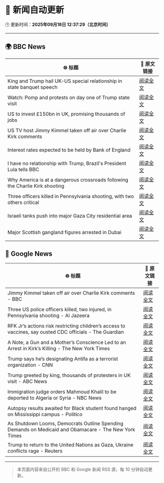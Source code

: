 # 🧠 新闻自动更新

🕒 更新时间：**2025年09月18日 12:37:29（北京时间）**

---

## 🌍 BBC News

| 🌐 标题 | 🔗 原文链接 |
|--------|-------------|
| King and Trump hail UK-US special relationship in state banquet speech | [阅读全文](https://www.bbc.com/news/articles/cz9jyzl4532o?at_medium=RSS&at_campaign=rss) |
| Watch: Pomp and protests on day one of Trump state visit | [阅读全文](https://www.bbc.com/news/videos/cd07v4g0yy3o?at_medium=RSS&at_campaign=rss) |
| US to invest £150bn in UK, promising thousands of jobs | [阅读全文](https://www.bbc.com/news/articles/cx2nllgl3q7o?at_medium=RSS&at_campaign=rss) |
| US TV host Jimmy Kimmel taken off air over Charlie Kirk comments | [阅读全文](https://www.bbc.com/news/articles/c203n52x1y9o?at_medium=RSS&at_campaign=rss) |
| Interest rates expected to be held by Bank of England | [阅读全文](https://www.bbc.com/news/articles/cge2q7wvyz3o?at_medium=RSS&at_campaign=rss) |
| I have no relationship with Trump, Brazil's President Lula tells BBC | [阅读全文](https://www.bbc.com/news/articles/c3rv981qv4go?at_medium=RSS&at_campaign=rss) |
| Why America is at a dangerous crossroads following the Charlie Kirk shooting | [阅读全文](https://www.bbc.com/news/articles/c78n0e83ye0o?at_medium=RSS&at_campaign=rss) |
| Three officers killed in Pennsylvania shooting, with two others critical | [阅读全文](https://www.bbc.com/news/articles/cvg4n4zx48no?at_medium=RSS&at_campaign=rss) |
| Israeli tanks push into major Gaza City residential area | [阅读全文](https://www.bbc.com/news/articles/c4gv881exj2o?at_medium=RSS&at_campaign=rss) |
| Major Scottish gangland figures arrested in Dubai | [阅读全文](https://www.bbc.com/news/articles/ckged73p340o?at_medium=RSS&at_campaign=rss) |

## 📰 Google News

| 🌐 标题 | 🔗 原文链接 |
|--------|-------------|
| Jimmy Kimmel taken off air over Charlie Kirk comments - BBC | [阅读全文](https://news.google.com/rss/articles/CBMiWkFVX3lxTFBpX2tYUHdaS2g2QjVmNXd5ZTVUYk5aSHJkdzJDNC1vdHdmX0lzdEw4Uk1VNjBLaEJLWEM2SjlSNDFpdGdyRzNJcEZlZ3JXRzQxVHBWUkoxazhpZ9IBX0FVX3lxTFBaVGVDOWU5ajhGR2hzbkNpMEh3QU96ZnFKOXExN1Z2V2xxTkRUS2otZFNubnNMd0I2QlpPT3FzQ1NLV0tzUkxiVXNiVk03Q2NzaEZxa3ZCaEdfZWpwdmc4?oc=5) |
| Three US police officers killed, two injured, in Pennsylvania shooting - Al Jazeera | [阅读全文](https://news.google.com/rss/articles/CBMinAFBVV95cUxPblltR3g1QUJDVF9tQm53Z2hwVkdxNi0xcURfbXFBVG1yUmhxeEVFWGM1ZDFSUnI0c3BnT3E0SzNHUkVrWWdnZTNlVEpkcnpwVUN3VDZlUmJ4TlVBS3Z5am55MzJSWXBTV1didmluMkpya1pKa2paOF9nQVliV1o5MkotRXVxZnFEMi1icWtpLVh5eENHZTBIYWEwZ3nSAaIBQVVfeXFMUEtPZkFOWDhtVU5IWnVpYVA2d0xUcE9pVDR4a1ZHdEZsZllGSl9pTGlWUDRGV0pJVFlwdXNRQURCUEc4RTRGQVNQNEtEUUlDYkNfdDBabDhHV241SU9oUXFoQ1ZsTFMyTDJxNEtNYklhdjhZTVJqY2pacjYwaUIyOFBIbExVb0NHdm9hcFRqVUhJQTFKQ2ZqbENBOExQNHdmdFFR?oc=5) |
| RFK Jr’s actions risk restricting children’s access to vaccines, say ousted CDC officials - The Guardian | [阅读全文](https://news.google.com/rss/articles/CBMikAFBVV95cUxQVk9HQ0tzWExpS3dJRnBBdDdIX1o0SWFvckE2aUVIelJ1SEM5WXNlSFh0MW5FMURyUWE1d2RIbFFWSWNYb1hfZlluUlBVRURVOEF5TzBuUXZGZmxiX291emVyeG4zZUZkbWI2SGl2YnN0OXM0RnBqTEJaQ0VZcFBwYWRUM1N3TndQcU1hNDB1OEo?oc=5) |
| A Note, a Gun and a Mother’s Conscience Led to an Arrest in Kirk’s Killing - The New York Times | [阅读全文](https://news.google.com/rss/articles/CBMie0FVX3lxTE51OWw3Zk4wZlBJbTNMUjY5TzR1SXByZkhKNXZPYVgxcmE3czQyMzhLbmVjQTFlNnpHbi1xZzBZelRVQ3EwSnVqWW0xQzIxZHpocEtMMXlJXzJFNzY0czJfUTNzQXVkc0dKZXdNeVVScGlOQ2JHSm5aUHJFUQ?oc=5) |
| Trump says he’s designating Antifa as a terrorist organization - CNN | [阅读全文](https://news.google.com/rss/articles/CBMif0FVX3lxTE9HWk1zQWJkM2tUYU1QRHpLemZQd0Q1MmsyRTNSWXBKZTBmMUdmb3ljeXNjTnlUemc3UHNPMVBuRXlZaWY0YUJDd1k5cnZyb0xxY3RJSE5xOHZRQ21zVjNhcUV6VXloMG4tdWF5UHZrM1pZRGtpUHc4WHBjTlEwTmc?oc=5) |
| Trump greeted by king, thousands of protesters in UK visit - ABC News | [阅读全文](https://news.google.com/rss/articles/CBMipAFBVV95cUxNVEdwcTVuZGU1Nm1kdWRxcE1xMXVYVjBtOFBYME1EZlkxR0lBY0VZVlR4RHgzNllSMFpTeGdGU3JCUl9ZbHc3RlZXeENZdW9JdEhCZlgwX1otdWNmbTZQOGdlVmgyb2JQcUNxUXVCajdMRF9ZeUFCUkFjWXVTanhVUmZDQjRnWWxJcnM3TzNhRFpLN2hLcWo5NzFDZFRrTUFsWW9jc9IBqgFBVV95cUxPMEpBRmRMdndieUxTdTV1N2ZJZ3hJcGwtcThOaHJiamRBSzk0YUFIMmlRc2hzNy1mREpKV0Npa2tIUVpET1IwbDRyb2J4cnd1Sm9CaWZSZ1lTZ0Z2Qi10MFZnRVpYZy1FdFA0SWZiTVF4WWdkZFZCMmZkT0JNNk81TEF5NFMwWXhMSGl6WnJHb0xDRHVNdmp3UXlUUEgwSXpvSHliTkEtVkpHZw?oc=5) |
| Immigration judge orders Mahmoud Khalil to be deported to Algeria or Syria - NBC News | [阅读全文](https://news.google.com/rss/articles/CBMirwFBVV95cUxONVlsaHo3bzdJYXBKQzJfRDF0eVNYS2EtbnREQXBLTzNxUmxnMzhhV1JEYTdGR25GT01sZTJsVWVPdFFnOFVVamFHamVBb2d5aUREUl9lbGpVcG4zUzZTZVhITU9HaVdBaW9ZVEZnRUVENmk3bVI2cUxxQzZSZl9JdHVSWFFaTlhHVFhBZWpoem9wN2pzNlVCbmFCTm1sRGVwQkRjeXozMWdtTmUtTk9B0gFWQVVfeXFMTnF6UjdKNTBMbm9SLTEtQUc2QW5SSWhiUnZyTzRvRkpsQ3J0eHpXWGFNSzUwbkRHMGdOcnN6SEVGaERUTW5PVktVVEM1alg1dkpXRjBSNEE?oc=5) |
| Autopsy results awaited for Black student found hanged on Mississippi campus - Politico | [阅读全文](https://news.google.com/rss/articles/CBMixAFBVV95cUxOM2VraUNvejkyNDJXaFRXdGVfcTViQ1M3Y1pWSnJZdzZyUDZ2SUo5RHBwazVjOXNwUjcwM3ZyZk9iZE1BVGlRNW1jZE1ibFFvcFZra01NeFVtenVRWXFXOEhKaG1jb2xPaGgzTUdkQ3NvQUhPdEVKTFZtZ2Ryd0tqaHRnenBqeHVhWHV2anBoNnh4RER5VTdSSXdOOHQzSlQ1QWtweWJRZDdUM1owNEpGMDh5WTgtQXBwQXZPU3ZwZTFJeGR5?oc=5) |
| As Shutdown Looms, Democrats Outline Spending Demands on Medicaid and Obamacare - The New York Times | [阅读全文](https://news.google.com/rss/articles/CBMikAFBVV95cUxPZ3ozeVhoS2xES0VKR3p5UXBDZHV6UXZLa0ZsVGdXb3NUVHFlOVhLMm84cDQta3MyTEFhSnBrZDhlYlFaQlRqQ016NE01ZmlNMzRTZFJucWhBM1ZhNmtuNTF6cDgzYnZOZ1lKemFWNWxoLXlsdEhrUnhkT2l5dkRyallHOWhuYk1LcUh3eDI3SmQ?oc=5) |
| Trump to return to the United Nations as Gaza, Ukraine conflicts rage - Reuters | [阅读全文](https://news.google.com/rss/articles/CBMilwFBVV95cUxPMnlZOHpodUJWd0F2NHlCenVhSVVJVEV5ZmpDTDlXclg1SWRkTlcxWngySVhBVkhvVGhzdVVSd2VpeTZWYzZaODVoNGJMbkNQN0FsdWtEUGZmMkZQTEJzSDktalVOczlkOFA5NW96Q2NkSFVfWDQ4SHJydk5WdUVBRzFJQm13Rm9KV0RZUDc4VWFDbjVBLU9n?oc=5) |

---
> 本页面内容来自公开的 BBC 和 Google 新闻 RSS 源，每 10 分钟自动更新。